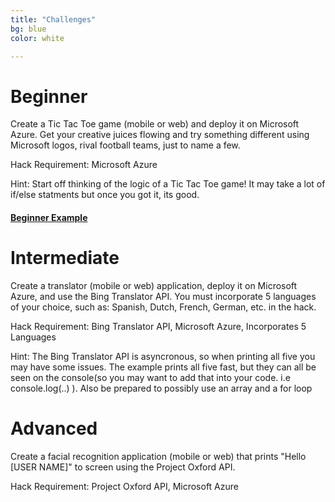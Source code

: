 ```yaml
---
title: "Challenges"
bg: blue
color: white

---
```


# Beginner

Create a Tic Tac Toe game (mobile or web) and deploy it on Microsoft Azure. Get your creative juices flowing and try something different using Microsoft logos, rival football teams, just to name a few. 

Hack Requirement: Microsoft Azure

Hint: Start off thinking of the logic of a Tic Tac Toe game! It may take a lot of if/else statments but once you got it, its good. 

#### [Beginner Example](http://coolttt.azurewebsites.net/)


# Intermediate 

Create a translator (mobile or web) application, deploy it on Microsoft Azure, and use the Bing Translator API. You must incorporate 5 languages of your choice, such as: Spanish, Dutch, French, German, etc. in the hack. 

Hack Requirement: Bing Translator API, Microsoft Azure, Incorporates 5 Languages

Hint: The Bing Translator API is asyncronous, so when printing all five you may have some issues. The example prints all five fast, but they can all be seen on the console(so you may want to add that into your code. i.e console.log(..) ). Also be prepared to possibly use an array and a for loop



# Advanced 

Create a facial recognition application (mobile or web) that prints "Hello [USER NAME]" to screen using the Project Oxford API. 

Hack Requirement: Project Oxford API, Microsoft Azure 




<!-- Add Pictures and Links to I dev this Projects or what others have done at other hackathons -->